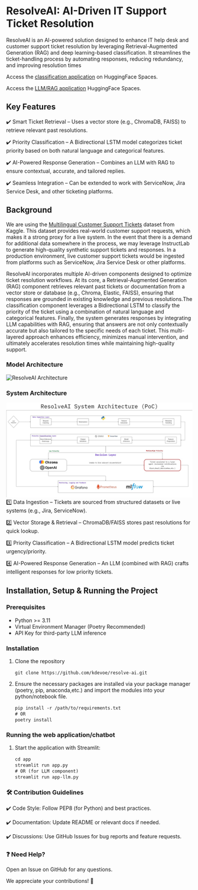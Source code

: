# ResolveAI: AI-Driven IT Support Ticket Resolution

ResolveAI is an AI-powered solution designed to enhance IT help desk and customer support ticket resolution by leveraging Retrieval-Augmented Generation (RAG) and deep learning-based classification. It streamlines the ticket-handling process by automating responses, reducing redundancy, and improving resolution times

Access the [classification application](https://huggingface.co/spaces/kdevoe/ResolveAIClassifier) on HuggingFace Spaces.

Access the [LLM/RAG application](https://huggingface.co/spaces/kdevoe/ResolveAI) HuggingFace Spaces.

## Key Features

✔️ Smart Ticket Retrieval – Uses a vector store (e.g., ChromaDB, FAISS) to retrieve relevant past resolutions.

✔️ Priority Classification – A Bidirectional LSTM model categorizes ticket priority based on both natural language and categorical features.

✔️ AI-Powered Response Generation – Combines an LLM with RAG to ensure contextual, accurate, and tailored replies.

✔️ Seamless Integration – Can be extended to work with ServiceNow, Jira Service Desk, and other ticketing platforms.

## Background

We are using the [Multilingual Customer Support Tickets](https://www.kaggle.com/datasets/tobiasbueck/multilingual-customer-support-tickets) dataset from Kaggle. This dataset provides real-world customer support requests, which makes it a strong proxy for a live system. In the event that there is a demand for additional data somewhere in the process, we may leverage InstructLab to generate high-quality synthetic support tickets and responses. In a production environment, live customer support tickets would be ingested from platforms such as ServiceNow, Jira Service Desk or other platforms.

ResolveAI incorporates multiple AI-driven components designed to optimize ticket resolution workflows. At its core, a Retrieval-Augmented Generation (RAG) component retrieves relevant past tickets or documentation from a vector store or database (e.g., Chroma, Elastic, FAISS), ensuring that responses are grounded in existing knowledge and previous resolutions.The classification component leverages a Bidirectional LSTM to  classify the priority of the ticket using a combination of natural language and categorical features. Finally, the system generates responses by integrating LLM capabilities with RAG, ensuring that answers are not only contextually accurate but also tailored to the specific needs of each ticket. This multi-layered approach enhances efficiency, minimizes manual intervention, and ultimately accelerates resolution times while maintaining high-quality support.

### Model Architecture
![ResolveAI Architecture](./diagrams/resolve-ai-architecture.png)

### System Architecture
![ResolveAI system_architecture](./diagrams/ResolveAI-system-architecture.jpg)
1️⃣ Data Ingestion – Tickets are sourced from structured datasets or live systems (e.g., Jira, ServiceNow).

2️⃣ Vector Storage & Retrieval – ChromaDB/FAISS stores past resolutions for quick lookup.

3️⃣ Priority Classification – A Bidirectional LSTM model predicts ticket urgency/priority.

4️⃣ AI-Powered Response Generation – An LLM (combined with RAG) crafts intelligent responses for low priority tickets.

<!-- Installation and Running the Project -->
## Installation, Setup & Running the Project
### Prerequisites
- Python >= 3.11
- Virtual Environment Manager (Poetry Recommended)
- API Key for third-party LLM inference

### Installation
1. Clone the repository
   ```
   git clone https://github.com/kdevoe/resolve-ai.git
    ```
   
2. Ensure the necessary packages are installed via your package manager (poetry, pip, anaconda,etc.) and import the modules into your python/notebook file. 
    ```
   pip install -r /path/to/requirements.txt 
   # OR
   poetry install 
     ```
<!-- Installation and Running the Web App -->
### Running the web application/chatbot

1. Start the application with Streamlit:
   ```
   cd app
   streamlit run app.py
   # OR (for LLM component)
   streamlit run app-llm.py
    ```

### 🛠️ Contribution Guidelines
✔️ Code Style: Follow PEP8 (for Python) and best practices.

✔️ Documentation: Update README or relevant docs if needed.

✔️ Discussions: Use GitHub Issues for bug reports and feature requests.

### ❓ Need Help?
Open an Issue on GitHub for any questions.

We appreciate your contributions! 🚀
